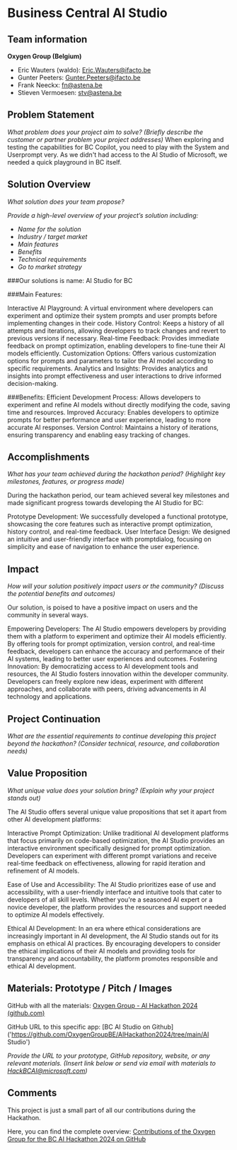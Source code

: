 # Business Central AI Studio

## Team information  

**Oxygen Group (Belgium)**

- Eric Wauters (waldo): Eric.Wauters@ifacto.be
- Gunter Peeters: Gunter.Peeters@ifacto.be
- Frank Neeckx: fn@astena.be
- Stieven Vermoesen: stv@astena.be

## Problem Statement
*What problem does your project aim to solve?* 
*(Briefly describe the customer or partner problem your project addresses)* 
When exploring and testing the capabilities for BC Copilot, you need to play with the System and Userprompt very.
As we didn't had access to the AI Studio of Microsoft, we needed a quick playground in BC itself.

## Solution Overview
*What solution does your team propose?* 

*Provide a high-level overview of your project’s solution including:* 
* *Name for the solution* 
* *Industry / target market* 
* *Main features* 
* *Benefits* 
* *Technical requirements* 
* *Go to market strategy* 

###Our solutions is name: 
AI Studio for BC

###Main Features:

Interactive AI Playground: A virtual environment where developers can experiment and optimize their system prompts and user prompts before implementing changes in their code.
History Control: Keeps a history of all attempts and iterations, allowing developers to track changes and revert to previous versions if necessary.
Real-time Feedback: Provides immediate feedback on prompt optimization, enabling developers to fine-tune their AI models efficiently.
Customization Options: Offers various customization options for prompts and parameters to tailor the AI model according to specific requirements.
Analytics and Insights: Provides analytics and insights into prompt effectiveness and user interactions to drive informed decision-making.


###Benefits:
Efficient Development Process: Allows developers to experiment and refine AI models without directly modifying the code, saving time and resources.
Improved Accuracy: Enables developers to optimize prompts for better performance and user experience, leading to more accurate AI responses.
Version Control: Maintains a history of iterations, ensuring transparency and enabling easy tracking of changes.


## Accomplishments

*What has your team achieved during the hackathon period?* 
*(Highlight key milestones, features, or progress made)* 

During the hackathon period, our team achieved several key milestones and made significant progress towards developing the AI Studio for BC:

Prototype Development: We successfully developed a functional prototype, showcasing the core features such as interactive prompt optimization, history control, and real-time feedback.
User Interface Design: We designed an intuitive and user-friendly interface with promptdialog, focusing on simplicity and ease of navigation to enhance the user experience.

## Impact 

*How will your solution positively impact users or the community?* 
*(Discuss the potential benefits and outcomes)* 

Our solution, is poised to have a positive impact on users and the community in several ways.

Empowering Developers: The AI Studio empowers developers by providing them with a platform to experiment and optimize their AI models efficiently. By offering tools for prompt optimization, version control, and real-time feedback, developers can enhance the accuracy and performance of their AI systems, leading to better user experiences and outcomes.
Fostering Innovation: By democratizing access to AI development tools and resources, the AI Studio fosters innovation within the developer community. Developers can freely explore new ideas, experiment with different approaches, and collaborate with peers, driving advancements in AI technology and applications.

## Project Continuation
*What are the essential requirements to continue developing this project beyond the hackathon?* 
*(Consider technical, resource, and collaboration needs)* 

## Value Proposition 
*What unique value does your solution bring?* 
*(Explain why your project stands out)* 

The AI Studio offers several unique value propositions that set it apart from other AI development platforms:

Interactive Prompt Optimization: Unlike traditional AI development platforms that focus primarily on code-based optimization, the AI Studio provides an interactive environment specifically designed for prompt optimization. Developers can experiment with different prompt variations and receive real-time feedback on effectiveness, allowing for rapid iteration and refinement of AI models.

Ease of Use and Accessibility: The AI Studio prioritizes ease of use and accessibility, with a user-friendly interface and intuitive tools that cater to developers of all skill levels. Whether you're a seasoned AI expert or a novice developer, the platform provides the resources and support needed to optimize AI models effectively.

Ethical AI Development: In an era where ethical considerations are increasingly important in AI development, the AI Studio stands out for its emphasis on ethical AI practices. By encouraging developers to consider the ethical implications of their AI models and providing tools for transparency and accountability, the platform promotes responsible and ethical AI development.

## Materials: Prototype / Pitch / Images 

GitHub with all the materials: [Oxygen Group - AI Hackathon 2024 (github.com)](https://github.com/OxygenGroupBE/AIHackathon2024)

GitHub URL to this specific app: [BC AI Studio on Github]('https://github.com/OxygenGroupBE/AIHackathon2024/tree/main/AI Studio')

*Provide the URL to your prototype, GitHub repository, website, or any relevant materials.* 
*(Insert link below or send via email with materials to HackBCAI@microsoft.com)* 

## Comments

This project is just a small part of all our contributions during the Hackathon.  

Here, you can find the complete overview:  [Contributions of the Oxygen Group for the BC AI Hackathon 2024 on GitHub](https://github.com/OxygenGroupBE/AIHackathon2024/blob/main/ReadMe.md)